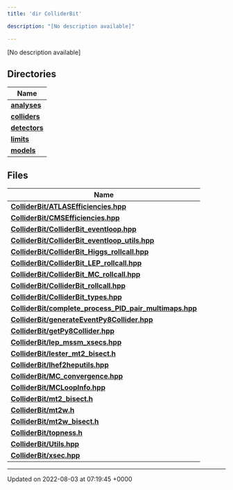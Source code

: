 ```yaml
---
title: 'dir ColliderBit'

description: "[No description available]"

---
```







[No description available]

## Directories

| Name           |
| -------------- |
| **[analyses](/documentation/code/gambit_2.2/files/dir_262b43c519d43214d405683c7e3a8f39/#dir-analyses)**  |
| **[colliders](/documentation/code/gambit_2.2/files/dir_fd68025055671e0d2e19b14e75b158f3/#dir-colliders)**  |
| **[detectors](/documentation/code/gambit_2.2/files/dir_12b2d02957c73176617de2a81a1a001d/#dir-detectors)**  |
| **[limits](/documentation/code/gambit_2.2/files/dir_2fff4dab633ec20c000165c1106151f7/#dir-limits)**  |
| **[models](/documentation/code/gambit_2.2/files/dir_b2272b1f38710d84426e6269e8974172/#dir-models)**  |

## Files

| Name           |
| -------------- |
| **[ColliderBit/ATLASEfficiencies.hpp](/documentation/code/gambit_2.2/files/atlasefficiencies_8hpp/#file-atlasefficiencies.hpp)**  |
| **[ColliderBit/CMSEfficiencies.hpp](/documentation/code/gambit_2.2/files/cmsefficiencies_8hpp/#file-cmsefficiencies.hpp)**  |
| **[ColliderBit/ColliderBit_eventloop.hpp](/documentation/code/gambit_2.2/files/colliderbit__eventloop_8hpp/#file-colliderbit-eventloop.hpp)**  |
| **[ColliderBit/ColliderBit_eventloop_utils.hpp](/documentation/code/gambit_2.2/files/colliderbit__eventloop__utils_8hpp/#file-colliderbit-eventloop-utils.hpp)**  |
| **[ColliderBit/ColliderBit_Higgs_rollcall.hpp](/documentation/code/gambit_2.2/files/colliderbit__higgs__rollcall_8hpp/#file-colliderbit-higgs-rollcall.hpp)**  |
| **[ColliderBit/ColliderBit_LEP_rollcall.hpp](/documentation/code/gambit_2.2/files/colliderbit__lep__rollcall_8hpp/#file-colliderbit-lep-rollcall.hpp)**  |
| **[ColliderBit/ColliderBit_MC_rollcall.hpp](/documentation/code/gambit_2.2/files/colliderbit__mc__rollcall_8hpp/#file-colliderbit-mc-rollcall.hpp)**  |
| **[ColliderBit/ColliderBit_rollcall.hpp](/documentation/code/gambit_2.2/files/colliderbit__rollcall_8hpp/#file-colliderbit-rollcall.hpp)**  |
| **[ColliderBit/ColliderBit_types.hpp](/documentation/code/gambit_2.2/files/colliderbit__types_8hpp/#file-colliderbit-types.hpp)**  |
| **[ColliderBit/complete_process_PID_pair_multimaps.hpp](/documentation/code/gambit_2.2/files/complete__process__pid__pair__multimaps_8hpp/#file-complete-process-pid-pair-multimaps.hpp)**  |
| **[ColliderBit/generateEventPy8Collider.hpp](/documentation/code/gambit_2.2/files/generateeventpy8collider_8hpp/#file-generateeventpy8collider.hpp)**  |
| **[ColliderBit/getPy8Collider.hpp](/documentation/code/gambit_2.2/files/getpy8collider_8hpp/#file-getpy8collider.hpp)**  |
| **[ColliderBit/lep_mssm_xsecs.hpp](/documentation/code/gambit_2.2/files/lep__mssm__xsecs_8hpp/#file-lep-mssm-xsecs.hpp)**  |
| **[ColliderBit/lester_mt2_bisect.h](/documentation/code/gambit_2.2/files/lester__mt2__bisect_8h/#file-lester-mt2-bisect.h)**  |
| **[ColliderBit/lhef2heputils.hpp](/documentation/code/gambit_2.2/files/lhef2heputils_8hpp/#file-lhef2heputils.hpp)**  |
| **[ColliderBit/MC_convergence.hpp](/documentation/code/gambit_2.2/files/mc__convergence_8hpp/#file-mc-convergence.hpp)**  |
| **[ColliderBit/MCLoopInfo.hpp](/documentation/code/gambit_2.2/files/mcloopinfo_8hpp/#file-mcloopinfo.hpp)**  |
| **[ColliderBit/mt2_bisect.h](/documentation/code/gambit_2.2/files/mt2__bisect_8h/#file-mt2-bisect.h)**  |
| **[ColliderBit/mt2w.h](/documentation/code/gambit_2.2/files/mt2w_8h/#file-mt2w.h)**  |
| **[ColliderBit/mt2w_bisect.h](/documentation/code/gambit_2.2/files/mt2w__bisect_8h/#file-mt2w-bisect.h)**  |
| **[ColliderBit/topness.h](/documentation/code/gambit_2.2/files/topness_8h/#file-topness.h)**  |
| **[ColliderBit/Utils.hpp](/documentation/code/gambit_2.2/files/utils_8hpp/#file-utils.hpp)**  |
| **[ColliderBit/xsec.hpp](/documentation/code/gambit_2.2/files/xsec_8hpp/#file-xsec.hpp)**  |






-------------------------------

Updated on 2022-08-03 at 07:19:45 +0000
